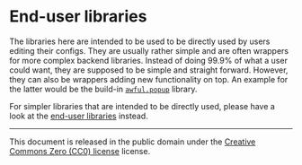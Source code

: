 # End-user libraries

The libraries here are intended to be used to be directly used by users editing their configs. They are usually rather simple and are often wrappers for more complex backend libraries. Instead of doing 99.9% of what a user could want, they are supposed to be simple and straight forward. However, they can also be wrappers adding new functionality on top. An example for the latter would be the build-in [`awful.popup`](https://awesomewm.org/apidoc/popups_and_bars/awful.popup.html) library.

For simpler libraries that are intended to be directly used, please have a look at the [end-user libraries](modules/libraries/end-user) instead.

---

This document is released in the public domain under the [Creative Commons Zero (CC0) license](https://creativecommons.org/publicdomain/zero/1.0/) license.